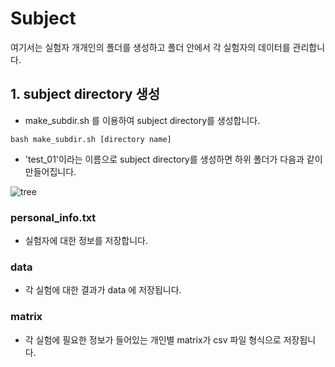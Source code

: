# Subject

여기서는 실험자 개개인의 폴더를 생성하고 폴더 안에서 각 실험자의 데이터를 관리합니다.

## 1. subject directory 생성

* make_subdir.sh 를 이용하여 subject directory를 생성합니다. 

```
bash make_subdir.sh [directory name]
```
* 'test_01'이라는 이름으로 subject directory를 생성하면 하위 폴더가 다음과 같이 만들어집니다.

![tree](./info/tree_subject.png)

### personal_info.txt

* 실험자에 대한 정보를 저장합니다. 

### data 

* 각 실험에 대한 결과가 data 에 저장됩니다.

### matrix

* 각 실험에 필요한 정보가 들어있는 개인별 matrix가 csv 파일 형식으로 저장됩니다. 
